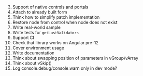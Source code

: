 3. Support of native controls and portals
5. Attach to already built form
7. Think how to simplify patch implementation
8. Restore node from control when node does not exist
9. Write real-world sample
10. Write tests for `getLastValidators`
12. Support CI
13. Check that library works on Angular pre-12
14. Cover environment usage
15. Write documentation
16. Think about swapping position of parameters in vGroup/vArray
17. Think about vSkip()
19. Log console.debug/console.warn only in dev mode?
